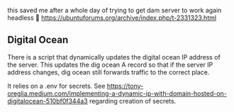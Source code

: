 this saved me after a whole day of trying to get dam server to work again headless :shrug: 
https://ubuntuforums.org/archive/index.php/t-2331323.html

## Digital Ocean 
There is a script that dynamically updates the digital ocean IP address of the server. This updates the dig ocean A record so that if the server IP address changes, dig ocean still forwards traffic to the correct place. 

It relies on a .env for secrets. See https://tony-oreglia.medium.com/implementing-a-dynamic-ip-with-domain-hosted-on-digitalocean-510bf0f344a3 regarding creation of secrets.

